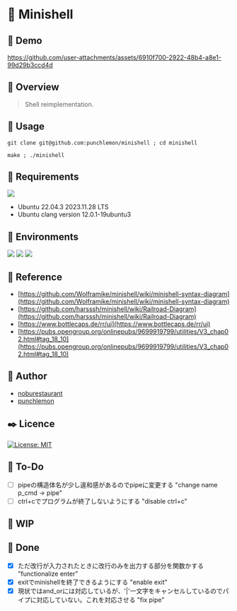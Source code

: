 # :ocean: Minishell

## :full_moon_with_face: Demo

https://github.com/user-attachments/assets/6910f700-2922-48b4-a8e1-99d29b3ccd4d


## :eyes: Overview
> Shell reimplementation.

## :gun: Usage
```
git clone git@github.com:punchlemon/minishell ; cd minishell
```
```
make ; ./minishell
```

## :pushpin: Requirements
<p>
	<img src="https://img.shields.io/badge/Ubuntu-E95420?style=for-the-badge&logo=ubuntu&logoColor=white" />
</p>

- Ubuntu 22.04.3 2023.11.28 LTS
- Ubuntu clang version 12.0.1-19ubuntu3

## :circus_tent: Environments
<p>
	<img src="https://img.shields.io/badge/VSCode-0078D4?style=for-the-badge&logo=visual%20studio%20code&logoColor=white" />
	<img src="https://img.shields.io/badge/VIM-%2311AB00.svg?&style=for-the-badge&logo=vim&logoColor=white" />
	<img src="https://img.shields.io/badge/C-00599C?style=for-the-badge&logo=c&logoColor=white" />
</p>

## :memo: Reference
* [https://github.com/Wolframike/minishell/wiki/minishell-syntax-diagram](https://github.com/Wolframike/minishell/wiki/minishell-syntax-diagram)
* [https://github.com/harsssh/minishell/wiki/Railroad-Diagram](https://github.com/harsssh/minishell/wiki/Railroad-Diagram)
* [https://www.bottlecaps.de/rr/ui](https://www.bottlecaps.de/rr/ui)
* [https://pubs.opengroup.org/onlinepubs/9699919799/utilities/V3_chap02.html#tag_18_10](https://pubs.opengroup.org/onlinepubs/9699919799/utilities/V3_chap02.html#tag_18_10)

## :moyai: Author
* [noburestaurant](https://github.com/noburestaurant)
* [punchlemon](https://github.com/punchlemon)

## :black_nib: Licence
[![License: MIT](https://img.shields.io/badge/License-MIT-yellow.svg)](https://opensource.org/licenses/MIT)

## :memo: To-Do
- [ ] pipeの構造体名が少し違和感があるのでpipeに変更する "change name p_cmd -> pipe"
- [ ] ctrl+cでプログラムが終了しないようにする "disable ctrl+c"

## :rocket: WIP

## :star2: Done
- [x] ただ改行が入力されたときに改行のみを出力する部分を関数かする "functionalize enter"
- [x] exitでminishellを終了できるようにする "enable exit"
- [x] 現状ではand_orには対応しているが、'|'一文字をキャンセルしているのでパイプに対応していない。これを対応させる "fix pipe"
